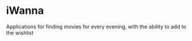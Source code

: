 # iWanna
Applications for finding movies for every evening, with the ability to add to the wishlist

